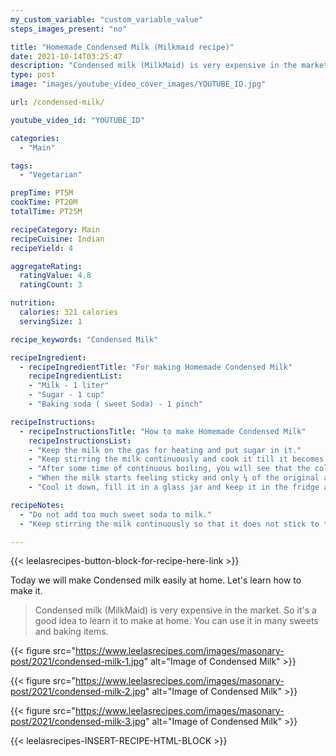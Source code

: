 ```yaml
---
my_custom_variable: "custom_variable_value"
steps_images_present: "no"

title: "Homemade Condensed Milk (Milkmaid recipe)"
date: 2021-10-14T03:25:47
description: "Condensed milk (MilkMaid) is very expensive in the market. So it's a good idea to learn it to make at home. You can use it in many sweets and baking items."
type: post
image: "images/youtube_video_cover_images/YOUTUBE_ID.jpg"

url: /condensed-milk/

youtube_video_id: "YOUTUBE_ID"

categories: 
  - "Main"

tags:
  - "Vegetarian"

prepTime: PT5M
cookTime: PT20M
totalTime: PT25M

recipeCategory: Main
recipeCuisine: Indian
recipeYield: 4

aggregateRating:
  ratingValue: 4.8
  ratingCount: 3

nutrition:
  calories: 321 calories
  servingSize: 1

recipe_keywords: "Condensed Milk"

recipeIngredient:
  - recipeIngredientTitle: "For making Homemade Condensed Milk"
    recipeIngredientList: 
    - "Milk - 1 liter" 
    - "Sugar - 1 cup" 
    - "Baking soda ( sweet Soda) - 1 pinch" 

recipeInstructions:
  - recipeInstructionsTitle: "How to make Homemade Condensed Milk"
    recipeInstructionsList:
    - "Keep the milk on the gas for heating and put sugar in it." 
    - "Keep stirring the milk continuously and cook it till it becomes thick. When the milk becomes half the amount of the original, add a little sweet soda to it. Keep stirring it continuously because after adding soda, the milk boils a lot. So make sure to keep stirring it continuously so that it does not stick to the bottom." 
    - "After some time of continuous boiling, you will see that the color of milk has started changing. You can check its consistency with the help of finger and thumb similar to that of sugar syrup." 
    - "When the milk starts feeling sticky and only ¼ of the original amount remains, then that means your homemade condensed milk is ready." 
    - "Cool it down, fill it in a glass jar and keep it in the fridge and use it as needed. You can use it in cakes, barfi, halwa, kheer and many other types of sweets. It is very easy to make at home and can be made very cheaply at home." 

recipeNotes:
  - "Do not add too much sweet soda to milk." 
  - "Keep stirring the milk continuously so that it does not stick to the bottom." 

---
```


{{< leelasrecipes-button-block-for-recipe-here-link >}}

Today we will make Condensed milk easily at home. Let's learn how to make it.

> Condensed milk (MilkMaid) is very expensive in the market. So it's a good idea to learn it to make at home. You can use it in many sweets and baking items.

{{< figure src="https://www.leelasrecipes.com/images/masonary-post/2021/condensed-milk-1.jpg" alt="Image of Condensed Milk" >}}

{{< figure src="https://www.leelasrecipes.com/images/masonary-post/2021/condensed-milk-2.jpg" alt="Image of Condensed Milk" >}}

{{< figure src="https://www.leelasrecipes.com/images/masonary-post/2021/condensed-milk-3.jpg" alt="Image of Condensed Milk" >}}

{{< leelasrecipes-INSERT-RECIPE-HTML-BLOCK >}}
